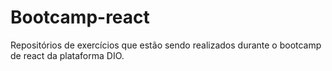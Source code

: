 # Bootcamp-react

Repositórios de exercícios que estão sendo realizados durante o bootcamp de react da plataforma DIO.
